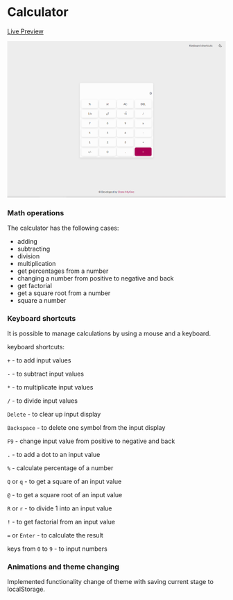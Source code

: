 # Calculator
[Live Preview](https://elena-myone.github.io/calculator/dist/)

![ ](/src/assets/images/view.png)

### Math operations

The calculator has the following cases:

- adding
- subtracting
- division
- multiplication
- get percentages from a number
- changing a number from positive to negative and back
- get factorial
- get a square root from a number
- square a number

### Keyboard shortcuts

It is possible to manage calculations by using a mouse and a keyboard.

keyboard shortcuts:

`+` - to add input values

`-` - to subtract input values

`*` - to multiplicate input values

`/` - to divide input values

`Delete` - to clear up input display

`Backspace` - to delete one symbol from the input display

`F9` - change input value from positive to negative and back

`.` - to add a dot to an input value

`%` - calculate percentage of a number

`Q` or `q` - to get a square of an input value

`@` - to get a square root of an input value

`R` or `r` - to divide 1 into an input value

`!` - to get factorial from an input value

`=` or `Enter` - to calculate the result

keys from `0` to `9` - to input numbers

### Animations and theme changing

Implemented functionality change of theme with saving current stage to localStorage.
